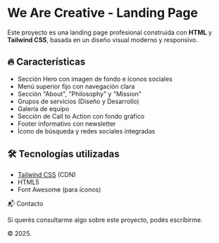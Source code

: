 # We Are Creative - Landing Page

Este proyecto es una landing page profesional construida con **HTML** y **Tailwind CSS**, basada en un diseño visual moderno y responsivo.

## 🔥 Características

- Sección Hero con imagen de fondo e íconos sociales
- Menú superior fijo con navegación clara
- Sección "About", "Philosophy" y "Mission"
- Grupos de servicios (Diseño y Desarrollo)
- Galería de equipo
- Sección de Call to Action con fondo gráfico
- Footer informativo con newsletter
- Ícono de búsqueda y redes sociales integradas

## 🛠️ Tecnologías utilizadas

- [Tailwind CSS](https://tailwindcss.com) (CDN)
- HTML5
- Font Awesome (para íconos)

📬 Contacto

Si querés consultarme algo sobre este proyecto, podés escribirme.

© 2025.
